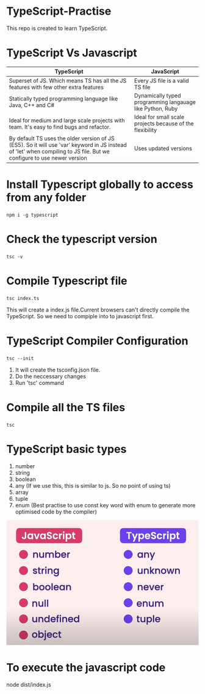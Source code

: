 # TypeScript-Practise
This repo is created to learn TypeScript.

# TypeScript Vs Javascript
| TypeScript | JavaScript |
|  ----------- | ----------- |
| Superset of JS. Which means TS has all the JS features with few other extra features | Every JS file is a valid TS file |
| Statically typed programming language like Java, C++ and C# | Dynamically typed programming langauage like Python, Ruby |
| Ideal for medium and large scale projects with team. It's easy to find bugs and refactor. | Ideal for small scale projects because of the flexibility |
| By default TS uses the older version of JS (ES5). So it will use 'var' keyword in JS instead of 'let' when compiling to JS file. But we configure to use newer version| Uses updated versions |

# Install Typescript globally to access from any folder
`npm i -g typescript`

# Check the typescript version
`tsc -v`

# Compile Typescript file
`tsc index.ts`

This will create a index.js file.Current browsers can't directly compile the TypeScript. So we need to compiple into to javascript first.

# TypeScript Compiler Configuration 
`tsc --init`

1. It will create the tsconfig.json file. 
2. Do the neccessary changes 
3. Run 'tsc' command 

# Compile all the TS files
`tsc`

# TypeScript basic types

1. number
2. string
3. boolean
4. any (If we use this, this is similar to js. So no point of using ts)
5. array 
6. tuple
7. enum (Best practise to use const key word with enum to generate more optimised code by the compiler)

![Types](image.png)

# To execute the javascript code 

node dist/index.js